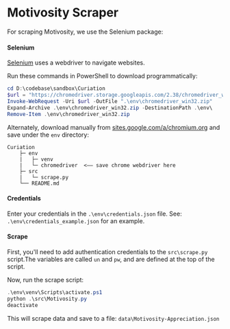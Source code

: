 # Motivosity Scraper

For scraping Motivosity, we use the Selenium package:

#### Selenium

[Selenium](http://selenium-python.readthedocs.io) uses a webdriver to navigate websites.

Run these commands in PowerShell to download programmatically:

```PowerShell
cd D:\codebase\sandbox\Curiation
$url = "https://chromedriver.storage.googleapis.com/2.38/chromedriver_win32.zip"
Invoke-WebRequest -Uri $url -OutFile ".\env\chromedriver_win32.zip"
Expand-Archive .\env\chromedriver_win32.zip -DestinationPath .\env\
Remove-Item .\env\chromedriver_win32.zip
```

Alternately, download manually from [sites.google.com/a/chromium.org](https://sites.google.com/a/chromium.org/chromedriver/) and save under the `env` directory:

```
Curiation
    ├─ env
    |   ├─ venv
    |   └─ chromedriver  <–– save chrome webdriver here
    ├─ src
    |   └─ scrape.py
    └── README.md
```
#### Credentials
Enter your credentials in the `.\env\credentials.json` file.
See: `.\env\credentials_example.json` for an example.

#### Scrape

First, you'll need to add authentication credentials to the `src\scrape.py` script.The variables are called `un` and `pw`, and are defined at the top of the script.

Now, run the scrape script:
```PowerShell
.\env\venv\Scripts\activate.ps1
python .\src\Motivosity.py
deactivate
```

This will scrape data and save to a file:
`data\Motivosity-Appreciation.json`
